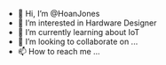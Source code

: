 - 👋 Hi, I’m @HoanJones
- 👀 I’m interested in Hardware Designer
- 🌱 I’m currently learning about IoT
- 💞️ I’m looking to collaborate on ...
- 📫 How to reach me ...

<!---
HoanJones/HoanJones is a ✨ special ✨ repository because its `README.md` (this file) appears on your GitHub profile.
You can click the Preview link to take a look at your changes.
--->
